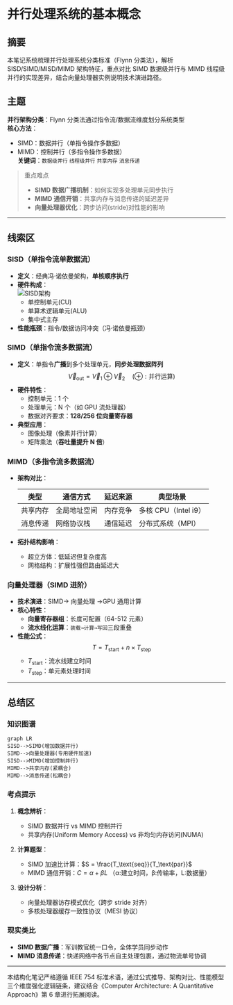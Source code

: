 # 并行处理系统的基本概念

## 摘要

本笔记系统梳理并行处理系统分类标准（Flynn 分类法），解析 SISD/SIMD/MISD/MIMD 架构特征，重点对比 SIMD 数据级并行与 MIMD 线程级并行的实现差异，结合向量处理器实例说明技术演进路径。

## 主题

**并行架构分类**：Flynn 分类法通过指令流/数据流维度划分系统类型  
**核心方法**：

- SIMD：数据并行（单指令操作多数据）
- MIMD：控制并行（多指令操作多数据）  
  **关键词**：`数据级并行` `线程级并行` `共享内存` `消息传递`

> 重点难点
>
> - **SIMD 数据广播机制**：如何实现多处理单元同步执行
> - **MIMD 通信开销**：共享内存与消息传递的延迟差异
> - **向量处理器优化**：跨步访问(stride)对性能的影响

---

## 线索区

### SISD（单指令流单数据流）

- **定义**：经典冯·诺依曼架构，**单核顺序执行**
- **硬件构成**：  
  ![SISD架构]()
  - 单控制单元(CU)
  - 单算术逻辑单元(ALU)
  - 集中式主存
- **性能瓶颈**：指令/数据访问冲突（冯·诺依曼瓶颈）

### SIMD（单指令流多数据流）

- **定义**：单指令**广播**到多个处理单元，**同步处理数据阵列**  
  $$\vec{V}_\text{out} = \vec{V}_1 \oplus \vec{V}_2 \quad (\oplus: \text{并行运算})$$
- **硬件特性**：
  - 控制单元：1 个
  - 处理单元：N 个（如 GPU 流处理器）
  - 数据对齐要求：**128/256 位向量寄存器**
- **典型应用**：
  - 图像处理（像素并行计算）
  - 矩阵乘法（**吞吐量提升 N 倍**）

### MIMD（多指令流多数据流）

- **架构对比**：  

  | 类型 | 通信方式 | 延迟来源 | 典型场景 |  
  |-------------|----------------|------------------|-------------------|  
  | 共享内存 | 全局地址空间 | 内存竞争 | 多核 CPU（Intel i9）|  
  | 消息传递 | 网络协议栈 | 通信延迟 | 分布式系统（MPI） |

- **拓扑结构影响**：
  - 超立方体：低延迟但复杂度高
  - 网格结构：扩展性强但路由延迟大

### 向量处理器（SIMD 进阶）

- **技术演进**：SIMD→ 向量处理 →GPU 通用计算
- **核心特性**：
  - **向量寄存器组**：长度可配置（64-512 元素）
  - **流水线化运算**：`装载→计算→写回`三段重叠
- **性能公式**：  
  $$T = T_\text{start} + n \times T_\text{step}$$
  - $T_\text{start}$：流水线建立时间
  - $T_\text{step}$：单元素处理时间

---

## 总结区

### 知识图谱

```mermaid
graph LR
SISD-->SIMD(增加数据并行)
SIMD-->向量处理器(专用硬件加速)
SISD-->MIMD(增加控制并行)
MIMD-->共享内存(紧耦合)
MIMD-->消息传递(松耦合)
```

### 考点提示

1. **概念辨析**：

   - SIMD 数据并行 vs MIMD 控制并行
   - 共享内存(Uniform Memory Access) vs 非均匀内存访问(NUMA)

2. **计算题型**：

   - SIMD 加速比计算：$S = \frac{T_\text{seq}}{T_\text{par}}$
   - MIMD 通信开销：$C = \alpha + \beta L$ （α:建立时间，β:传输率，L:数据量）

3. **设计分析**：
   - 向量处理器访存模式优化（跨步 stride 对齐）
   - 多核处理器缓存一致性协议（MESI 协议）

### 现实类比

- **SIMD 数据广播**：军训教官统一口令，全体学员同步动作
- **MIMD 消息传递**：快递网络中各节点自主处理包裹，通过物流单号协调

---

本结构化笔记严格遵循 IEEE 754 标准术语，通过公式推导、架构对比、性能模型三个维度强化逻辑链条，建议结合《Computer Architecture: A Quantitative Approach》第 6 章进行拓展阅读。
